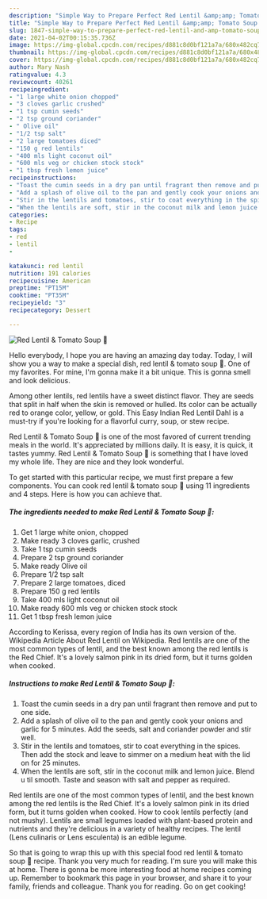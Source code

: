 ```yaml
---
description: "Simple Way to Prepare Perfect Red Lentil &amp;amp; Tomato Soup 🍅"
title: "Simple Way to Prepare Perfect Red Lentil &amp;amp; Tomato Soup 🍅"
slug: 1847-simple-way-to-prepare-perfect-red-lentil-and-amp-tomato-soup
date: 2021-04-02T00:15:35.736Z
image: https://img-global.cpcdn.com/recipes/d881c8d0bf121a7a/680x482cq70/red-lentil-tomato-soup-recipe-main-photo.jpg
thumbnail: https://img-global.cpcdn.com/recipes/d881c8d0bf121a7a/680x482cq70/red-lentil-tomato-soup-recipe-main-photo.jpg
cover: https://img-global.cpcdn.com/recipes/d881c8d0bf121a7a/680x482cq70/red-lentil-tomato-soup-recipe-main-photo.jpg
author: Mary Nash
ratingvalue: 4.3
reviewcount: 40261
recipeingredient:
- "1 large white onion chopped"
- "3 cloves garlic crushed"
- "1 tsp cumin seeds"
- "2 tsp ground coriander"
- " Olive oil"
- "1/2 tsp salt"
- "2 large tomatoes diced"
- "150 g red lentils"
- "400 mls light coconut oil"
- "600 mls veg or chicken stock stock"
- "1 tbsp fresh lemon juice"
recipeinstructions:
- "Toast the cumin seeds in a dry pan until fragrant then remove and put to one side."
- "Add a splash of olive oil to the pan and gently cook your onions and garlic for 5 minutes. Add the seeds, salt and coriander powder and stir well."
- "Stir in the lentils and tomatoes, stir to coat everything in the spices. Then add the stock and leave to simmer on a medium heat with the lid on for 25 minutes."
- "When the lentils are soft, stir in the coconut milk and lemon juice. Blend u til smooth. Taste and season with salt and pepper as required."
categories:
- Recipe
tags:
- red
- lentil
- 

katakunci: red lentil  
nutrition: 191 calories
recipecuisine: American
preptime: "PT15M"
cooktime: "PT35M"
recipeyield: "3"
recipecategory: Dessert

---
```



![Red Lentil &amp; Tomato Soup 🍅](https://img-global.cpcdn.com/recipes/d881c8d0bf121a7a/680x482cq70/red-lentil-tomato-soup-recipe-main-photo.jpg)

Hello everybody, I hope you are having an amazing day today. Today, I will show you a way to make a special dish, red lentil &amp; tomato soup 🍅. One of my favorites. For mine, I'm gonna make it a bit unique. This is gonna smell and look delicious.

Among other lentils, red lentils have a sweet distinct flavor. They are seeds that split in half when the skin is removed or hulled. Its color can be actually red to orange color, yellow, or gold. This Easy Indian Red Lentil Dahl is a must-try if you&#39;re looking for a flavorful curry, soup, or stew recipe.

Red Lentil &amp; Tomato Soup 🍅 is one of the most favored of current trending meals in the world. It's appreciated by millions daily. It is easy, it is quick, it tastes yummy. Red Lentil &amp; Tomato Soup 🍅 is something that I have loved my whole life. They are nice and they look wonderful.


To get started with this particular recipe, we must first prepare a few components. You can cook red lentil &amp; tomato soup 🍅 using 11 ingredients and 4 steps. Here is how you can achieve that.

<!--inarticleads1-->

##### The ingredients needed to make Red Lentil &amp; Tomato Soup 🍅:

1. Get 1 large white onion, chopped
1. Make ready 3 cloves garlic, crushed
1. Take 1 tsp cumin seeds
1. Prepare 2 tsp ground coriander
1. Make ready  Olive oil
1. Prepare 1/2 tsp salt
1. Prepare 2 large tomatoes, diced
1. Prepare 150 g red lentils
1. Take 400 mls light coconut oil
1. Make ready 600 mls veg or chicken stock stock
1. Get 1 tbsp fresh lemon juice


According to Kerissa, every region of India has its own version of the. Wikipedia Article About Red Lentil on Wikipedia. Red lentils are one of the most common types of lentil, and the best known among the red lentils is the Red Chief. It&#39;s a lovely salmon pink in its dried form, but it turns golden when cooked. 

<!--inarticleads2-->

##### Instructions to make Red Lentil &amp; Tomato Soup 🍅:

1. Toast the cumin seeds in a dry pan until fragrant then remove and put to one side.
1. Add a splash of olive oil to the pan and gently cook your onions and garlic for 5 minutes. Add the seeds, salt and coriander powder and stir well.
1. Stir in the lentils and tomatoes, stir to coat everything in the spices. Then add the stock and leave to simmer on a medium heat with the lid on for 25 minutes.
1. When the lentils are soft, stir in the coconut milk and lemon juice. Blend u til smooth. Taste and season with salt and pepper as required.


Red lentils are one of the most common types of lentil, and the best known among the red lentils is the Red Chief. It&#39;s a lovely salmon pink in its dried form, but it turns golden when cooked. How to cook lentils perfectly (and not mushy). Lentils are small legumes loaded with plant-based protein and nutrients and they&#39;re delicious in a variety of healthy recipes. The lentil (Lens culinaris or Lens esculenta) is an edible legume. 

So that is going to wrap this up with this special food red lentil &amp; tomato soup 🍅 recipe. Thank you very much for reading. I'm sure you will make this at home. There is gonna be more interesting food at home recipes coming up. Remember to bookmark this page in your browser, and share it to your family, friends and colleague. Thank you for reading. Go on get cooking!
